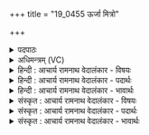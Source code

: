 +++
title = "19_0455 ऊर्जा मित्रो"

+++
<details><summary>पदपाठः</summary>

ऊ꣣र्जा꣢। मि꣣त्रः꣢। मि꣣। त्रः꣢। व꣡रु꣢꣯णः। पि꣣न्वत। इ꣡डाः꣢꣯। पी꣡व꣢꣯रीम्। इ꣡ष꣢꣯म्। कृ꣣णुहि꣢। नः꣣। इन्द्र। ४५५।
</details>

<details><summary>अधिमन्त्रम् (VC)</summary>

- विश्वेदेवाः
- आत्रेयः
- द्विपदा त्रिष्टुप्
- धैवतः
- ऐन्द्रं काण्डम्
</details>

<details><summary>हिन्दी : आचार्य रामनाथ वेदालंकार - विषयः</summary>

अगले मन्त्र के देवता विश्वेदेवाः हैं। इसमें यह विषय है कि इन्द्र, मित्र और वरुण हमारे लिए क्या करें।
</details>

<details><summary>हिन्दी : आचार्य रामनाथ वेदालंकार - पदार्थः</summary>

पदार्थान्वयभाषाः -  प्रथम—परमात्मा आदि के पक्ष में। हे (इन्द्र) परमैश्वर्यशाली परमात्मन् ! आप, (मित्रः) सूर्य और (वरुणः) वायु, मिलकर (ऊर्जा) रस से (इडाः) भूमियों को (पिन्वत) सींचो। हे इन्द्र परमात्मन् ! आप (नः) हमारे लिए (पीवरीम्) प्रचुर (इषम्) धान्य-सम्पत्ति को (कृणुहि) उत्पन्न करो, जिससे हम दुर्भिक्ष आदि से पीड़ित न हों ॥ द्वितीय—शरीर के पक्ष में। हे (इन्द्र) मेरे जीवात्मन् ! तू, (मित्रः) प्राण और (वरुणः) अपान मिलकर (ऊर्जा) बल के साथ (इडाः) मधुर वाणियों को (पिन्वत) प्रेरित करो। हे इन्द्र जीवात्मन् ! तू (नः) हमारे लिए (पीवरीम्) प्रचुर (इषम्) ज्ञान-सम्पदा को (कृणुहि) उत्पन्न कर ॥ तृतीय—राष्ट्र के पक्ष में। हे (इन्द्र) ऐश्वर्यवान् राजन् ! आप (मित्रः) राजमन्त्री और (वरुणः) सेनापति, मिलकर (ऊर्जा) अन्न के साथ (इडाः) भूमियों और गौओं को (पिन्वत) बहुतायत से प्रदान करो। हे इन्द्र राजन् ! आप (इषम्) प्रजा को (पीवरीम्) समृद्ध (कृणुहि) करो ॥९॥ इस मन्त्र में श्लेषालङ्कार है ॥९॥
</details>

<details><summary>हिन्दी : आचार्य रामनाथ वेदालंकार - भावार्थः</summary>

भावार्थभाषाः -  परमात्मा, जीवात्मा और राजा मन, बुद्धि, प्राण, अपान, सूर्य, वायु, सचिव, सेनापति आदियों के साथ मिलकर भोज्य, पेय, बल, वाणी, भूमि, गाय आदि सम्पदाओं से हमें समृद्ध करें ॥९॥
</details>

<details><summary>संस्कृत : आचार्य रामनाथ वेदालंकार - विषयः</summary>

अथ विश्वेदेवा देवताः। इन्द्रमित्रवरुणा अस्मभ्यं किं कुर्वन्त्वित्याह।
</details>

<details><summary>संस्कृत : आचार्य रामनाथ वेदालंकार - पदार्थः</summary>

पदार्थान्वयभाषाः -  प्रथमः—परमात्मादिपरः। हे (इन्द्र) परमैश्वर्यशालिन् परमात्मन् ! त्वम्, (मित्रः) सूर्यः, (वरुणः) वायुश्च संभूय (ऊर्जा) रसेन। ऊर्ग् वा आपो रसः। कौ० ब्रा० १२।१। (इडाः) भूमीः। इडा इति पृथिवीनाम। निघं० १।१। (पिन्वत) सिञ्चत। पिवि सेवने सेचने च, भ्वादिः। हे इन्द्र परमात्मन् ! त्वम् (नः) अस्मभ्यम् (पीवरीम्) स्थूलां, प्रचुरामित्यर्थः (इषम्) सस्यसम्पदम् (कृणुहि) कुरु, येन वयं दुर्भिक्षादिभिर्न पीड्येमहि ॥ अथ द्वितीयः—शरीरपरः। हे (इन्द्र) मदीय जीवात्मन् ! त्वम्, (मित्रः) प्राणः, (वरुणः) अपानश्च। प्राणापानौ मित्रावरुणौ। तां० ब्रा० ६।१०।५। संभूय (ऊर्जा) बलेन। ऊर्ज बलप्राणनयोः, चुरादिः। (इडाः) मधुरा वाचः। इडा इति वाङ्नाम। निघं० १।११। (पिन्वत) प्रेरयत। हे मदीय अन्तरात्मन् ! त्वम् (नः) अस्मभ्यम् (पीवरीम्) प्रचुराम् (इषम्) ज्ञानसम्पत्तिम् (कृणुहि) कुरु ॥ अथ तृतीयः—राष्ट्रपरः। हे (इन्द्र) ऐश्वर्यवन् राजन् ! त्वम्, (मित्रः) अमात्यः, (वरुणः) सेनापतिश्च, संभूय (ऊर्जा) अन्नेन सह। ऊर्क् इति अन्ननाम। निघं० २।७। (इडाः) भूमीः धेनूश्च। इडा इति पृथिवीनाम गोनाम च। निघं० १।१, २।११। (पिन्वत) बाहुल्येन प्रयच्छत। हे इन्द्र राजन् ! त्वम् (इषम्) प्रजाम्। प्रजा वा इषः। श० १।७।३।१४। (पीवरीम्) समृद्धाम् (कृणुहि) कुरु ॥९॥ अत्र श्लेषालङ्कारः ॥९॥
</details>

<details><summary>संस्कृत : आचार्य रामनाथ वेदालंकार - भावार्थः</summary>

भावार्थभाषाः -  परमात्मा जीवात्मा नृपतिश्च मनोबुद्धिप्राणापानसूर्यवायुसचिव- सेनापत्यादिभिः सह संभूय भोज्यपेयबलवाग्भूमिधेन्वादिसम्पद्भिः सर्वान् समृद्धान् कुर्वन्तु ॥९॥
</details>